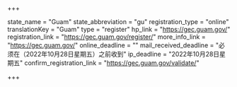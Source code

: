 +++

state_name = "Guam"
state_abbreviation = "gu"
registration_type = "online"
translationKey = "Guam"
type = "register"
hp_link = "https://gec.guam.gov/"
registration_link = "https://gec.guam.gov/register/"
more_info_link = "https://gec.guam.gov/"
online_deadline = ""
mail_received_deadline = "必须在（2022年10月28日星期五）之前收到"
ip_deadline = "2022年10月28日星期五"
confirm_registration_link = "https://gec.guam.gov/validate/"

+++